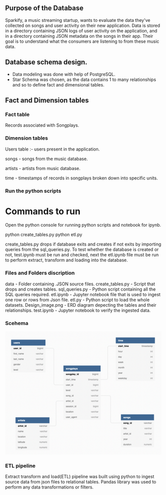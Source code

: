 ## Purpose of the Database

Sparkify, a music streaming startup, wants to evaluate the data they've collected on songs and user activity on their new application. Data is stored in a directory containing JSON logs of user activity on the application, and in a directory containing JSON metadata on the songs in their app. Their goal is to understand what the consumers are listening to from these music data.

## Database schema design.
* Data modeling was done with help of PostgreSQL.
* Star Schema was chosen, as the data contains 1 to many relationships and so to define fact and dimensional tables.

## Fact and Dimension tables

### Fact table
Records associated with Songplays.

### Dimension tables 

Users table :- users present in the application.

songs - songs from the music database.

artists - artists from music database.

time - timestamps of records in songplays broken down into specific units.



### Run the python scripts

# Commands to run

Open the python console for running python scripts and notebook for ipynb.

python create_tables.py
python etl.py

create_tables.py drops if database exits and creates if not exits by importing queries from the sql_queries.py. To test whether the database is created or not, test.ipynb must be run and checked, next the etl.ipynb file must be run to perform extract, transform and loading into the database.

### Files and Folders discription

data - Folder containing .JSON source files.
create_tables.py - Script that drops and creates tables.
sql_queries.py - Python script containing all the SQL queries required.
etl.ipynb - Jupyter notebook file that is used to ingest one row or rows from Json file.
etl.py - Python script to load the whole datasets.
Design_image.png - ERD diagram depecting the tables and their relationships.
test.ipynb - Jupyter notebook to verify the ingested data.



### Scehema 

![ERD](./Design_image.png)

### ETL pipeline

Extract transform and load(ETL) pipeline was built using python to ingest source data from json files to relational tables. Pandas library was used to perform any data transformations or filters.
















